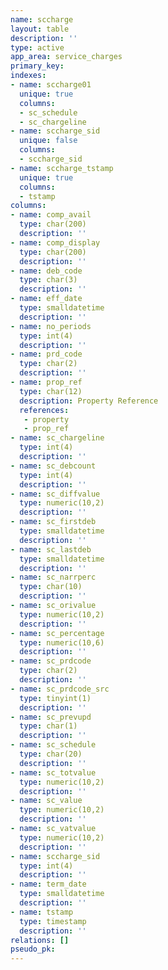 ```yaml
---
name: sccharge
layout: table
description: ''
type: active
app_area: service_charges
primary_key: 
indexes:
- name: sccharge01
  unique: true
  columns:
  - sc_schedule
  - sc_chargeline
- name: sccharge_sid
  unique: false
  columns:
  - sccharge_sid
- name: sccharge_tstamp
  unique: true
  columns:
  - tstamp
columns:
- name: comp_avail
  type: char(200)
  description: ''
- name: comp_display
  type: char(200)
  description: ''
- name: deb_code
  type: char(3)
  description: ''
- name: eff_date
  type: smalldatetime
  description: ''
- name: no_periods
  type: int(4)
  description: ''
- name: prd_code
  type: char(2)
  description: ''
- name: prop_ref
  type: char(12)
  description: Property Reference
  references:
   - property
   - prop_ref
- name: sc_chargeline
  type: int(4)
  description: ''
- name: sc_debcount
  type: int(4)
  description: ''
- name: sc_diffvalue
  type: numeric(10,2)
  description: ''
- name: sc_firstdeb
  type: smalldatetime
  description: ''
- name: sc_lastdeb
  type: smalldatetime
  description: ''
- name: sc_narrperc
  type: char(10)
  description: ''
- name: sc_orivalue
  type: numeric(10,2)
  description: ''
- name: sc_percentage
  type: numeric(10,6)
  description: ''
- name: sc_prdcode
  type: char(2)
  description: ''
- name: sc_prdcode_src
  type: tinyint(1)
  description: ''
- name: sc_prevupd
  type: char(1)
  description: ''
- name: sc_schedule
  type: char(20)
  description: ''
- name: sc_totvalue
  type: numeric(10,2)
  description: ''
- name: sc_value
  type: numeric(10,2)
  description: ''
- name: sc_vatvalue
  type: numeric(10,2)
  description: ''
- name: sccharge_sid
  type: int(4)
  description: ''
- name: term_date
  type: smalldatetime
  description: ''
- name: tstamp
  type: timestamp
  description: ''
relations: []
pseudo_pk: 
---
```


